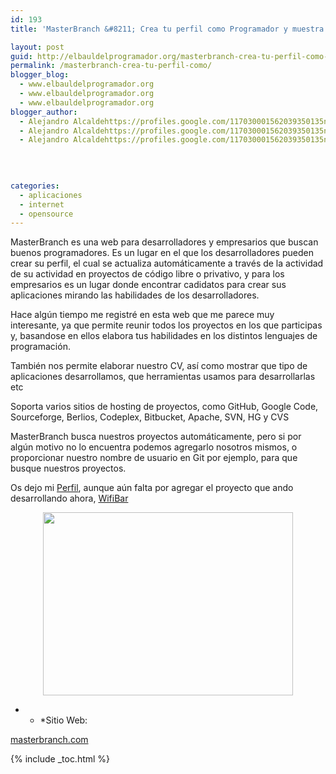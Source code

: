 ```yaml
---
id: 193
title: 'MasterBranch &#8211; Crea tu perfil como Programador y muestra todos tus proyectos'

layout: post
guid: http://elbauldelprogramador.org/masterbranch-crea-tu-perfil-como-programador-y-muestra-todos-tus-proyectos/
permalink: /masterbranch-crea-tu-perfil-como/
blogger_blog:
  - www.elbauldelprogramador.org
  - www.elbauldelprogramador.org
  - www.elbauldelprogramador.org
blogger_author:
  - Alejandro Alcaldehttps://profiles.google.com/117030001562039350135noreply@blogger.com
  - Alejandro Alcaldehttps://profiles.google.com/117030001562039350135noreply@blogger.com
  - Alejandro Alcaldehttps://profiles.google.com/117030001562039350135noreply@blogger.com

  
  
  
categories:
  - aplicaciones
  - internet
  - opensource
---
```

MasterBranch es una web para desarrolladores y empresarios que buscan buenos programadores. Es un lugar en el que los desarrolladores pueden crear su perfil, el cual se actualiza automáticamente a través de la actividad de su actividad en proyectos de código libre o privativo, y para los empresarios es un lugar donde encontrar cadidatos para crear sus aplicaciones mirando las habilidades de los desarrolladores.

  
<!--ad-->

Hace algún tiempo me registré en esta web que me parece muy interesante, ya que permite reunir todos los proyectos en los que participas y, basandose en ellos elabora tus habilidades en los distintos lenguajes de programación.

También nos permite elaborar nuestro CV, así como mostrar que tipo de aplicaciones desarrollamos, que herramientas usamos para desarrollarlas etc

Soporta varios sitios de hosting de proyectos, como GitHub, Google Code, Sourceforge, Berlios, Codeplex, Bitbucket, Apache, SVN, HG y CVS

MasterBranch busca nuestros proyectos automáticamente, pero si por algún motivo no lo encuentra podemos agregarlo nosotros mismos, o proporcionar nuestro nombre de usuario en Git por ejemplo, para que busque nuestros proyectos.

Os dejo mi [Perfil][1], aunque aún falta por agregar el proyecto que ando desarrollando ahora, [WifiBar][2]

<div class="separator" style="clear: both; text-align: center;">
  <a href="http://4.bp.blogspot.com/-9km3TPlNXMU/TdF7XXobO2I/AAAAAAAAAfI/wMH4SrHwKpA/s1600/masterbranch.png" imageanchor="1" style="margin-left:1em; margin-right:1em"><img border="0" height="293" width="400" src="http://4.bp.blogspot.com/-9km3TPlNXMU/TdF7XXobO2I/AAAAAAAAAfI/wMH4SrHwKpA/s400/masterbranch.png" /></a>
</div>

* * *Sitio Web: 

[masterbranch.com][3]</p> 



 [1]: https://www.masterbranch.com/developer/alejandro.alcalde
 [2]: https://github.com/algui91/WifiBar
 [3]: http://www.masterbranch.com

{% include _toc.html %}
